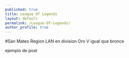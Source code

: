 ```yaml
---
published: true
title: League Of Legends
layout: default
permalink: /League-Of-Legends/
author_profile: true
---
```


#San Mateo
Region LAN en division Oro V igual que bronce

ejemplo de post
